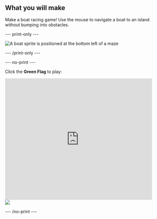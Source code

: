 ## What you will make

Make a boat racing game! Use the mouse to navigate a boat to an island without bumping into obstacles.

--- print-only ---

![A boat sprite is positioned at the bottom left of a maze](images/boat_race_demo.png)

--- /print-only ---

--- no-print ---

Click the **Green Flag** to play:

<div class="scratch-preview">
  <iframe allowtransparency="true" width="485" height="402" src="https://scratch.mit.edu/projects/embed/276662533/?autostart=false" frameborder="0" scrolling="no"></iframe>
  <img src="images/boat_race_demo.png">
</div>

--- /no-print ---



